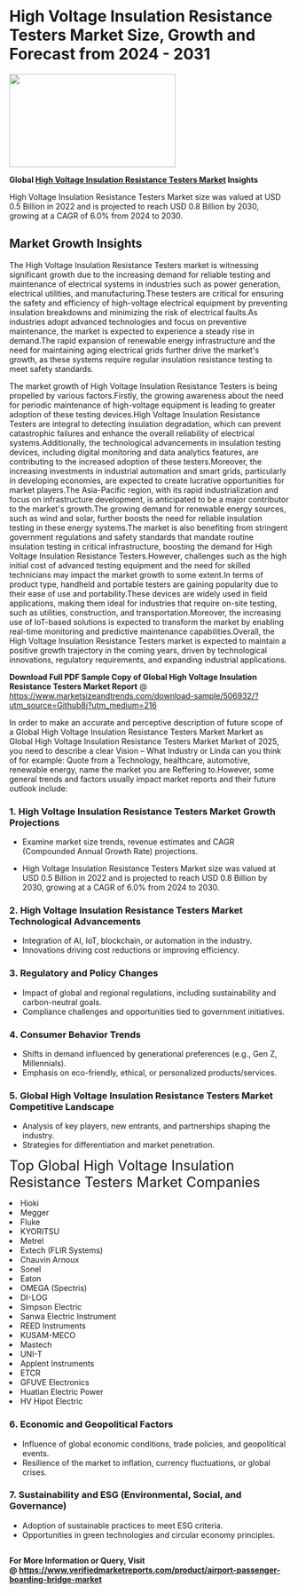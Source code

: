 <H1>High Voltage Insulation Resistance Testers Market Size, Growth and Forecast from 2024 - 2031</H1><img class="aligncenter size-medium wp-image-584254" src="https://thirdeyenews.in/wp-content/uploads/2024/09/Global-Market-Research-300x168.jpeg" alt="" width="300" height="168" /><p><strong>Global&nbsp;<a href="https://www.marketsizeandtrends.com/download-sample/506932/?utm_source=Github8j?utm_medium=216">High Voltage Insulation Resistance Testers Market</a> Insights</strong></p><p>High Voltage Insulation Resistance Testers Market size was valued at USD 0.5 Billion in 2022 and is projected to reach USD 0.8 Billion by 2030, growing at a CAGR of 6.0% from 2024 to 2030.</p><p><h2>Market Growth Insights</h2> <p>The High Voltage Insulation Resistance Testers market is witnessing significant growth due to the increasing demand for reliable testing and maintenance of electrical systems in industries such as power generation, electrical utilities, and manufacturing.These testers are critical for ensuring the safety and efficiency of high-voltage electrical equipment by preventing insulation breakdowns and minimizing the risk of electrical faults.As industries adopt advanced technologies and focus on preventive maintenance, the market is expected to experience a steady rise in demand.The rapid expansion of renewable energy infrastructure and the need for maintaining aging electrical grids further drive the market's growth, as these systems require regular insulation resistance testing to meet safety standards.</p> <p>The market growth of High Voltage Insulation Resistance Testers is being propelled by various factors.Firstly, the growing awareness about the need for periodic maintenance of high-voltage equipment is leading to greater adoption of these testing devices.High Voltage Insulation Resistance Testers are integral to detecting insulation degradation, which can prevent catastrophic failures and enhance the overall reliability of electrical systems.Additionally, the technological advancements in insulation testing devices, including digital monitoring and data analytics features, are contributing to the increased adoption of these testers.Moreover, the increasing investments in industrial automation and smart grids, particularly in developing economies, are expected to create lucrative opportunities for market players.The Asia-Pacific region, with its rapid industrialization and focus on infrastructure development, is anticipated to be a major contributor to the market's growth.The growing demand for renewable energy sources, such as wind and solar, further boosts the need for reliable insulation testing in these energy systems.The market is also benefiting from stringent government regulations and safety standards that mandate routine insulation testing in critical infrastructure, boosting the demand for High Voltage Insulation Resistance Testers.However, challenges such as the high initial cost of advanced testing equipment and the need for skilled technicians may impact the market growth to some extent.In terms of product type, handheld and portable testers are gaining popularity due to their ease of use and portability.These devices are widely used in field applications, making them ideal for industries that require on-site testing, such as utilities, construction, and transportation.Moreover, the increasing use of IoT-based solutions is expected to transform the market by enabling real-time monitoring and predictive maintenance capabilities.Overall, the High Voltage Insulation Resistance Testers market is expected to maintain a positive growth trajectory in the coming years, driven by technological innovations, regulatory requirements, and expanding industrial applications.</p> <p><span class=""><strong>Download Full PDF Sample Copy of Global High Voltage Insulation Resistance Testers Market Report</strong> @ <a href="https://www.marketsizeandtrends.com/download-sample/506932/?utm_source=Github8j?utm_medium=216" target="_blank">https://www.marketsizeandtrends.com/download-sample/506932/?utm_source=Github8j?utm_medium=216</a></span></p><p>In order to make an accurate and perceptive description of future scope of a Global&nbsp;High Voltage Insulation Resistance Testers Market Market as Global&nbsp;High Voltage Insulation Resistance Testers Market Market of 2025, you need to describe a clear Vision &ndash; What Industry or Linda can you think of for example: Quote from a Technology, healthcare, automotive, renewable energy, name the market you are Reffering to.However, some general trends and factors usually impact market reports and their future outlook include:</p><h3>1.&nbsp;<strong>High Voltage Insulation Resistance Testers Market Growth Projections</strong></h3><ul><li>Examine market size trends, revenue estimates and CAGR (Compounded Annual Growth Rate) projections.</li><li><p>High Voltage Insulation Resistance Testers Market size was valued at USD 0.5 Billion in 2022 and is projected to reach USD 0.8 Billion by 2030, growing at a CAGR of 6.0% from 2024 to 2030.</p></li></ul><h3>2.&nbsp;<strong>High Voltage Insulation Resistance Testers Market Technological Advancements</strong></h3><ul><li>Integration of AI, IoT, blockchain, or automation in the industry.</li><li>Innovations driving cost reductions or improving efficiency.</li></ul><h3>3.&nbsp;<strong>Regulatory and Policy Changes</strong></h3><ul><li>Impact of global and regional regulations, including sustainability and carbon-neutral goals.</li><li>Compliance challenges and opportunities tied to government initiatives.</li></ul><h3>4.&nbsp;<strong>Consumer Behavior Trends</strong></h3><ul><li>Shifts in demand influenced by generational preferences (e.g., Gen Z, Millennials).</li><li>Emphasis on eco-friendly, ethical, or personalized products/services.</li></ul><h3>5.&nbsp;<strong>Global High Voltage Insulation Resistance Testers Market Competitive Landscape</strong></h3><ul><li>Analysis of key players, new entrants, and partnerships shaping the industry.</li><li>Strategies for differentiation and market penetration.</li></ul><p data-pm-slice="1 1 []"><span style="color: inherit; font-family: inherit; font-size: 25px;">Top Global High Voltage Insulation Resistance Testers Market Companies</span></p><div class="" data-test-id=""><p><li>Hioki</li><li> Megger</li><li> Fluke</li><li> KYORITSU</li><li> Metrel</li><li> Extech (FLIR Systems)</li><li> Chauvin Arnoux</li><li> Sonel</li><li> Eaton</li><li> OMEGA (Spectris)</li><li> DI-LOG</li><li> Simpson Electric</li><li> Sanwa Electric Instrument</li><li> REED Instruments</li><li> KUSAM-MECO</li><li> Mastech</li><li> UNI-T</li><li> Applent Instruments</li><li> ETCR</li><li> GFUVE Electronics</li><li> Huatian Electric Power</li><li> HV Hipot Electric</li></p></div><h3>6.&nbsp;<strong>Economic and Geopolitical Factors</strong></h3><ul><li>Influence of global economic conditions, trade policies, and geopolitical events.</li><li>Resilience of the market to inflation, currency fluctuations, or global crises.</li></ul><h3>7.&nbsp;<strong>Sustainability and ESG (Environmental, Social, and Governance)</strong></h3><ul><li>Adoption of sustainable practices to meet ESG criteria.</li><li>Opportunities in green technologies and circular economy principles.</li></ul><h2><strong style="font-size: 14px;">For More Information or Query, Visit @&nbsp;</strong><a style="background-color: #ffffff; font-size: 14px;" href="https://www.marketsizeandtrends.com/report/high-voltage-insulation-resistance-testers-market/" target="_blank">https://www.verifiedmarketreports.com/product/airport-passenger-boarding-bridge-market</a></h2>